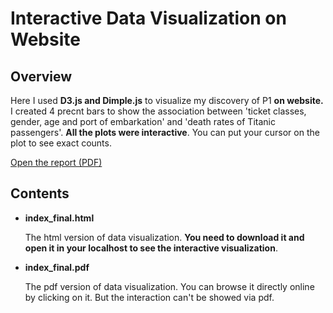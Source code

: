 # Interactive Data Visualization on Website
## Overview
Here I used **D3.js and Dimple.js** to visualize my discovery of P1 **on website.** 
I created 4 precnt bars to show the association between 'ticket classes, gender, 
age and port of embarkation' and 'death rates of Titanic passengers'. 
**All the plots were interactive**. You can put your cursor on the plot to see exact counts.

[Open the report (PDF)](https://github.com/ztx0617/Udacity_projects/blob/master/p6/index_final.pdf)


## Contents
* **index_final.html**

	The html version of data visualization. **You need to download it and open it
	in your localhost to see the interactive visualization**.

* **index_final.pdf**
	
	The pdf version of data visualization.
	You can browse it directly online by clicking on it.
	But the interaction can't be showed via pdf.

